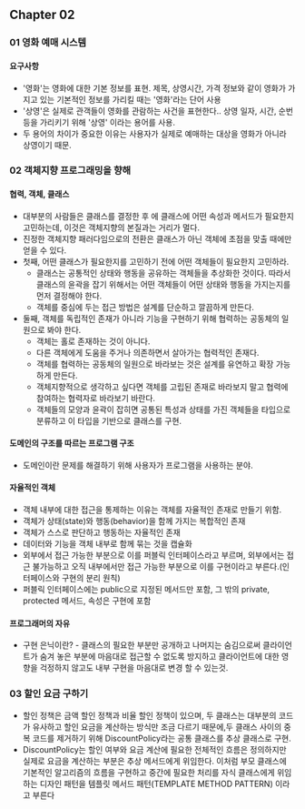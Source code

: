 ## Chapter 02

### 01 영화 예매 시스템
#### 요구사항
- '영화'는 영화에 대한 기본 정보를 표현. 제목, 상영시간, 가격 정보와 같이 영화가 가지고 있는 기본적인 정보를 가리킬 때는 '영화'라는 단어 사용
- '상영'은 실제로 관객들이 영화를 관람하는 사건을 표현한다.. 상영 일자, 시간, 순번 등을 가리키기 위해 '상영' 이라는 용어를 사용.
- 두 용어의 차이가 중요한 이유는 사용자가 실제로 예매하는 대상을 영화가 아니라 상영이기 때문.

### 02 객체지향 프로그래밍을 향해
#### 협력, 객체, 클래스
- 대부분의 사람들은 클래스를 결정한 후 에 클래스에 어떤 속성과 메서드가 필요한지 고민하는데, 이것은 객체지향의 본질과는 거리가 멀다.
- 진정한 객체지향 패러다임으로의 전환은 클래스가 아닌 객체에 초점을 맞출 때에만 얻을 수 있다.
- 첫째, 어떤 클래스가 필요한지를 고민하기 전에 어떤 객체들이 필요한지 고민하라.
    - 클래스는 공통적인 상태와 행동을 공유하는 객체들을 추상화한 것이다. 따라서 클래스의 윤곽을 잡기 위해서는 어떤 객체들이 어떤 상태와 행동을 가지는지를 먼저 결정해야 한다.
    - 객체를 중심에 두는 접근 방법은 설계를 단순하고 깔끔하게 만든다.
- 둘째, 객체를 독립적인 존재가 아니라 기능을 구현하기 위해 협력하는 공동체의 일원으로 봐야 한다.
    - 객체는 홀로 존재하는 것이 아니다.
    - 다른 객체에게 도움을 주거나 의존하면서 살아가는 협력적인 존재다. 
    - 객체를 협력하는 공동체의 일원으로 바라보는 것은 설계를 유연하고 확장 가능하게 만든다.
    - 객체지향적으로 생각하고 싶다면 객체를 고립된 존재로 바라보지 말고 협력에 참여하는 협력자로 바라보기 바란다.
    - 객체들의 모양과 윤곽이 잡히면 공통된 특성과 상태를 가진 객체들을 타입으로 분류하고 이 타입을 기반으로 클래스를 구현.

#### 도메인의 구조를 따르는 프로그램 구조
- 도메인이란 문제를 해결하기 위해 사용자가 프로그램을 사용하는 분야.

#### 자율적인 객체
- 객체 내부에 대한 접근을 통제하는 이유는 객체를 자율적인 존재로 만들기 위함.
- 객체가 상태(state)와 행동(behavior)을 함께 가지는 복합적인 존재
- 객체가 스스로 판단하고 행동하는 자율적인 존재
- 데이터와 기능을 객체 내부로 함께 묶는 것을 캡슐화
- 외부에서 접근 가능한 부분으로 이를 퍼블릭 인터페이스라고 부르며, 외부에서는 접근 불가능하고 오직 내부에서만 접근 가능한 부분으로 이를 구현이라고 부른다.(인터페이스와 구현의 분리 원칙)
- 퍼블릭 인터페이스에는 public으로 지정된 메서드만 포함, 그 밖의 private, protected 메서드, 속성은 구현에 포함

#### 프로그래머의 자유
- 구현 은닉이란? - 클래스의 필요한 부분만 공개하고 나머지는 숨김으로써 클라이언트가 숨겨 놓은 부분에 마음대로 접근할 수 없도록 방지하고 클라이언트에 대한 영향을 걱정하지 않고도 내부 구현을 마음대로 변경 할 수 있는것.


### 03 할인 요금 구하기
- 할인 정책은 금액 할인 정책과 비율 할인 정책이 있으며, 두 클래스는 대부분의 코드가 유사하고 할인 요금을 계산하는 방식만 조금 다르기 때문에,두 클래스 사이의 중복 코드를 제거하기 위해
DiscountPolicy라는 공통 클래스를 추상 클래스로 구현.
- DiscountPolicy는 할인 여부와 요금 계산에 필요한 전체적인 흐름은 정의하지만 실제로 요금을 계산하는 부분은 추상 메서드에게 위임한다.
이처럼 부모 클래스에 기본적인 알고리즘의 흐름을 구현하고 중간에 필요한 처리를 자식 클래스에게 위임하는 디자인 패턴을 템플릿 메서드 패턴(TEMPLATE METHOD PATTERN) 이라고 부른다
 